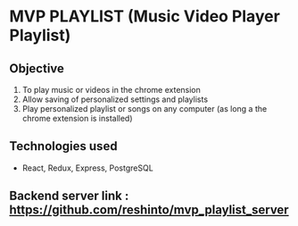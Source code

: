 # MVP PLAYLIST (Music Video Player Playlist)
## Objective
1. To play music or videos in the chrome extension
2. Allow saving of personalized settings and playlists
3. Play personalized playlist or songs on any computer (as long a the chrome extension is installed)

## Technologies used
* React, Redux, Express, PostgreSQL

## Backend server link : https://github.com/reshinto/mvp_playlist_server
